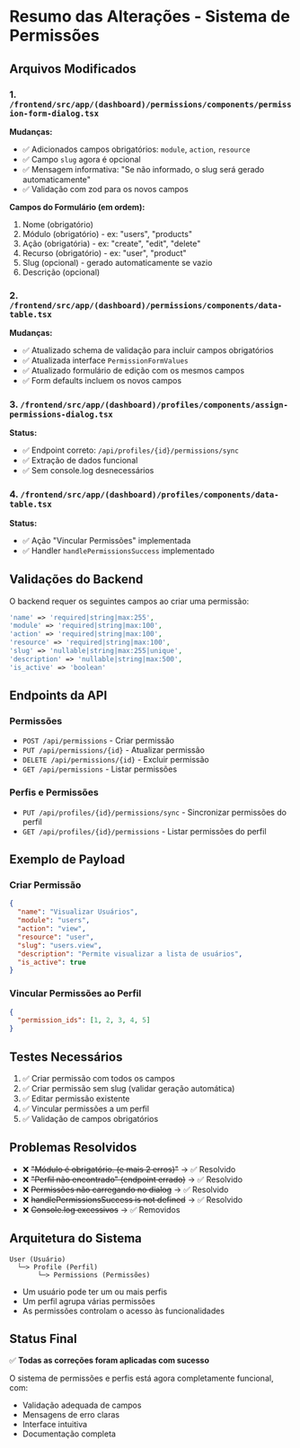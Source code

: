 # Resumo das Alterações - Sistema de Permissões

## Arquivos Modificados

### 1. `/frontend/src/app/(dashboard)/permissions/components/permission-form-dialog.tsx`

**Mudanças:**
- ✅ Adicionados campos obrigatórios: `module`, `action`, `resource`
- ✅ Campo `slug` agora é opcional
- ✅ Mensagem informativa: "Se não informado, o slug será gerado automaticamente"
- ✅ Validação com zod para os novos campos

**Campos do Formulário (em ordem):**
1. Nome (obrigatório)
2. Módulo (obrigatório) - ex: "users", "products"
3. Ação (obrigatória) - ex: "create", "edit", "delete"
4. Recurso (obrigatório) - ex: "user", "product"
5. Slug (opcional) - gerado automaticamente se vazio
6. Descrição (opcional)

### 2. `/frontend/src/app/(dashboard)/permissions/components/data-table.tsx`

**Mudanças:**
- ✅ Atualizado schema de validação para incluir campos obrigatórios
- ✅ Atualizada interface `PermissionFormValues`
- ✅ Atualizado formulário de edição com os mesmos campos
- ✅ Form defaults incluem os novos campos

### 3. `/frontend/src/app/(dashboard)/profiles/components/assign-permissions-dialog.tsx`

**Status:**
- ✅ Endpoint correto: `/api/profiles/{id}/permissions/sync`
- ✅ Extração de dados funcional
- ✅ Sem console.log desnecessários

### 4. `/frontend/src/app/(dashboard)/profiles/components/data-table.tsx`

**Status:**
- ✅ Ação "Vincular Permissões" implementada
- ✅ Handler `handlePermissionsSuccess` implementado

## Validações do Backend

O backend requer os seguintes campos ao criar uma permissão:

```php
'name' => 'required|string|max:255',
'module' => 'required|string|max:100',
'action' => 'required|string|max:100',
'resource' => 'required|string|max:100',
'slug' => 'nullable|string|max:255|unique',
'description' => 'nullable|string|max:500',
'is_active' => 'boolean'
```

## Endpoints da API

### Permissões
- `POST /api/permissions` - Criar permissão
- `PUT /api/permissions/{id}` - Atualizar permissão
- `DELETE /api/permissions/{id}` - Excluir permissão
- `GET /api/permissions` - Listar permissões

### Perfis e Permissões
- `PUT /api/profiles/{id}/permissions/sync` - Sincronizar permissões do perfil
- `GET /api/profiles/{id}/permissions` - Listar permissões do perfil

## Exemplo de Payload

### Criar Permissão
```json
{
  "name": "Visualizar Usuários",
  "module": "users",
  "action": "view",
  "resource": "user",
  "slug": "users.view",
  "description": "Permite visualizar a lista de usuários",
  "is_active": true
}
```

### Vincular Permissões ao Perfil
```json
{
  "permission_ids": [1, 2, 3, 4, 5]
}
```

## Testes Necessários

1. ✅ Criar permissão com todos os campos
2. ✅ Criar permissão sem slug (validar geração automática)
3. ✅ Editar permissão existente
4. ✅ Vincular permissões a um perfil
5. ✅ Validação de campos obrigatórios

## Problemas Resolvidos

- ❌ ~~"Módulo é obrigatório. (e mais 2 erros)"~~ → ✅ Resolvido
- ❌ ~~"Perfil não encontrado" (endpoint errado)~~ → ✅ Resolvido
- ❌ ~~Permissões não carregando no dialog~~ → ✅ Resolvido
- ❌ ~~handlePermissionsSuccess is not defined~~ → ✅ Resolvido
- ❌ ~~Console.log excessivos~~ → ✅ Removidos

## Arquitetura do Sistema

```
User (Usuário)
  └─> Profile (Perfil)
       └─> Permissions (Permissões)
```

- Um usuário pode ter um ou mais perfis
- Um perfil agrupa várias permissões
- As permissões controlam o acesso às funcionalidades

## Status Final

✅ **Todas as correções foram aplicadas com sucesso**

O sistema de permissões e perfis está agora completamente funcional, com:
- Validação adequada de campos
- Mensagens de erro claras
- Interface intuitiva
- Documentação completa
